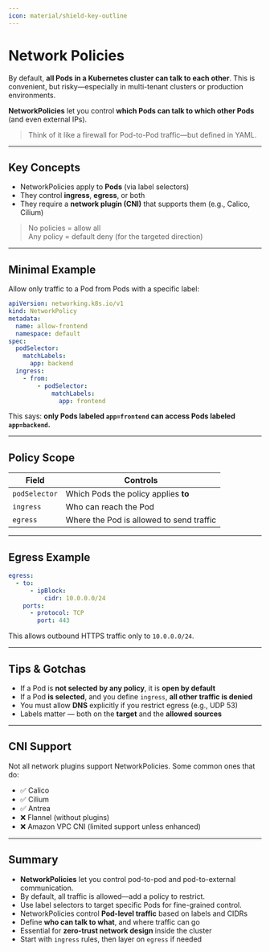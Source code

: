 ```yaml
---
icon: material/shield-key-outline
---
```


<h1>Network Policies</h1>

By default, <strong>all Pods in a Kubernetes cluster can talk to each other</strong>. This is convenient, but risky—especially in multi-tenant clusters or production environments.

<strong>NetworkPolicies</strong> let you control <strong>which Pods can talk to which other Pods</strong> (and even external IPs).

> Think of it like a firewall for Pod-to-Pod traffic—but defined in YAML.

---

<h2>Key Concepts</h2>

- NetworkPolicies apply to <strong>Pods</strong> (via label selectors)
- They control <strong>ingress</strong>, <strong>egress</strong>, or both
- They require a <strong>network plugin (CNI)</strong> that supports them (e.g., Calico, Cilium)

> No policies = allow all  
> Any policy = default deny (for the targeted direction)

---

<h2>Minimal Example</h2>

Allow only traffic to a Pod from Pods with a specific label:

```yaml
apiVersion: networking.k8s.io/v1
kind: NetworkPolicy
metadata:
  name: allow-frontend
  namespace: default
spec:
  podSelector:
    matchLabels:
      app: backend
  ingress:
    - from:
        - podSelector:
            matchLabels:
              app: frontend
```

This says:  **only Pods labeled `app=frontend` can access Pods labeled `app=backend`.**

---

<h2>Policy Scope</h2>

| Field         | Controls                              |
|---------------|----------------------------------------|
| `podSelector` | Which Pods the policy applies <strong>to</strong>   |
| `ingress`     | Who can reach the Pod                  |
| `egress`      | Where the Pod is allowed to send traffic |

---

## Egress Example

```yaml
egress:
  - to:
      - ipBlock:
          cidr: 10.0.0.0/24
    ports:
      - protocol: TCP
        port: 443
```

This allows outbound HTTPS traffic only to `10.0.0.0/24`.

---

## Tips & Gotchas

- If a Pod is **not selected by any policy**, it is **open by default**
- If a Pod **is selected**, and you define `ingress`, **all other traffic is denied**
- You must allow **DNS** explicitly if you restrict egress (e.g., UDP 53)
- Labels matter — both on the **target** and the **allowed sources**

---

## CNI Support

Not all network plugins support NetworkPolicies. Some common ones that do:

- ✅ Calico
- ✅ Cilium
- ✅ Antrea
- ❌ Flannel (without plugins)
- ❌ Amazon VPC CNI (limited support unless enhanced)

---

<h2>Summary</h2>

- <strong>NetworkPolicies</strong> let you control pod-to-pod and pod-to-external communication.
- By default, all traffic is allowed—add a policy to restrict.
- Use label selectors to target specific Pods for fine-grained control.
- NetworkPolicies control **Pod-level traffic** based on labels and CIDRs
- Define **who can talk to what**, and where traffic can go
- Essential for **zero-trust network design** inside the cluster
- Start with `ingress` rules, then layer on `egress` if needed
